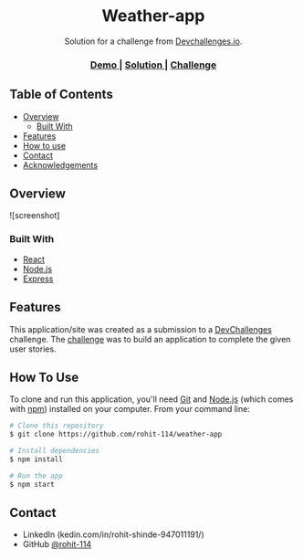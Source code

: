 

<h1 align="center">Weather-app</h1>

<div align="center">
   Solution for a challenge from  <a href="http://devchallenges.io" target="_blank">Devchallenges.io</a>.
</div>

<div align="center">
  <h3>
    <a href="https://morning-eyrie-04893.herokuapp.com/">
      Demo
    </a>
    <span> | </span>
    <a href="https://devchallenges.io/solutions/EoxuJITUux6Q7os36yxN">
      Solution
    </a>
    <span> | </span>
    <a href="https://devchallenges.io/challenges/mM1UIenRhK808W8qmLWv">
      Challenge
    </a>
  </h3>
</div>

<!-- TABLE OF CONTENTS -->

## Table of Contents

- [Overview](#overview)
  - [Built With](#built-with)
- [Features](#features)
- [How to use](#how-to-use)
- [Contact](#contact)
- [Acknowledgements](#acknowledgements)

<!-- OVERVIEW -->

## Overview

![screenshot]

### Built With

- [React](https://reactjs.org/)
- [Node.js](https://nodejs.org/)
- [Express](https://expressjs.org)

## Features
This application/site was created as a submission to a [DevChallenges](https://devchallenges.io/challenges) challenge. The [challenge](https://devchallenges.io/challenges/mM1UIenRhK808W8qmLWv) was to build an application to complete the given user stories.

## How To Use

To clone and run this application, you'll need [Git](https://git-scm.com) and [Node.js](https://nodejs.org/en/download/) (which comes with [npm](http://npmjs.com)) installed on your computer. From your command line:

```bash
# Clone this repository
$ git clone https://github.com/rohit-114/weather-app

# Install dependencies
$ npm install

# Run the app
$ npm start
```

## Contact

- LinkedIn (kedin.com/in/rohit-shinde-947011191/)
- GitHub [@rohit-114](https://github.com/rohit-114)
